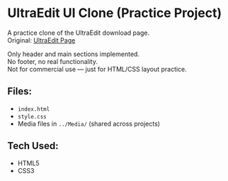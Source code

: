 # UltraEdit UI Clone (Practice Project)

A practice clone of the UltraEdit download page.  
Original: [UltraEdit Page](https://www.ultraedit.com/downloads/ultraedit-download-thank-you/)

Only header and main sections implemented.  
No footer, no real functionality.  
Not for commercial use — just for HTML/CSS layout practice.

## Files:
- `index.html`
- `style.css`
- Media files in `../Media/` (shared across projects)

## Tech Used:
- HTML5
- CSS3